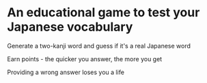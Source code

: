 # An educational game to test your Japanese vocabulary

Generate a two-kanji word and guess if it's a real Japanese word

Earn points - the quicker you answer, the more you get

Providing a wrong answer loses you a life


